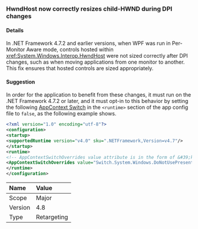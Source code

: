 ### HwndHost now correctly resizes child-HWND during DPI changes

#### Details

In .NET Framework 4.7.2 and earlier versions, when WPF was run in Per-Monitor Aware mode, controls hosted within <xref:System.Windows.Interop.HwndHost> were not sized correctly after DPI changes, such as when moving applications from one monitor to another. This fix ensures that hosted controls are sized appropriately.

#### Suggestion

In order for the application to benefit from these changes, it must run on the .NET Framework 4.7.2 or later, and it must opt-in to this behavior by setting the following [AppContext Switch](../../../../docs/framework/configure-apps/file-schema/runtime/appcontextswitchoverrides-element.md) in the `<runtime>` section of the app config file to `false`, as the following example shows.

```xml
<?xml version="1.0" encoding="utf-8"?>
<configuration>
<startup>
<supportedRuntime version="v4.0" sku=".NETFramework,Version=v4.7"/>
</startup>
<runtime>
<!-- AppContextSwitchOverrides value attribute is in the form of &#39;key1=true/false;key2=true/false  -->
<AppContextSwitchOverrides value="Switch.System.Windows.DoNotUsePresentationDpiCapabilityTier2OrGreater=false" />
</runtime>
</configuration>

```

| Name    | Value       |
|:--------|:------------|
| Scope   | Major       |
| Version | 4.8         |
| Type    | Retargeting |

